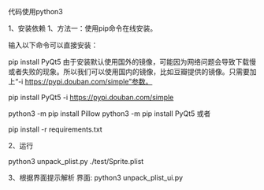 代码使用python3

1、安装依赖
1、方法一：使用pip命令在线安装。

输入以下命令可以直接安装：

pip install PyQt5
由于安装默认使用国外的镜像，可能因为网络问题会导致下载慢或者失败的现象。所以我们可以使用国内的镜像，比如豆瓣提供的镜像。只需要加上“-i https://pypi.douban.com/simple”参数。

pip install PyQt5 -i https://pypi.douban.com/simple


python3 -m pip install Pillow
python3 -m pip install PyQt5
或者

pip install -r requirements.txt

2、运行

python3 unpack_plist.py ./test/Sprite.plist 

3、根据界面提示解析
界面:
python3 unpack_plist_ui.py
